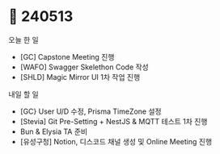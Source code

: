 # 🙂 240513

오늘 한 일

* \[GC] Capstone Meeting 진행
* \[WAFO] Swagger Skelethon Code 작성
* \[SHLD] Magic Mirror UI 1차 작업 진행

내일 할 일

* \[GC} User U/D 수정, Prisma TimeZone 설정
* \[Stevia] Git Pre-Setting + NestJS & MQTT 테스트 1차 진행
* Bun & Elysia TA 준비
* \[유성구청] Notion, 디스코드 채널 생성 및 Online Meeting 진행
